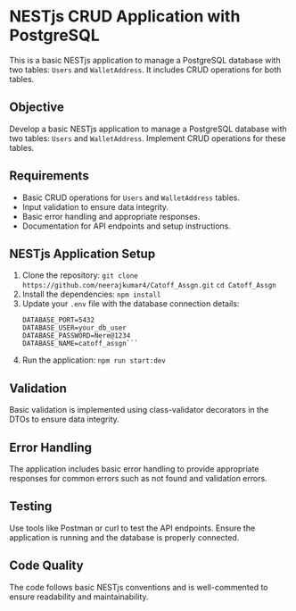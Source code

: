 # NESTjs CRUD Application with PostgreSQL

This is a basic NESTjs application to manage a PostgreSQL database with two tables: `Users` and `WalletAddress`. It includes CRUD operations for both tables.

## Objective

Develop a basic NESTjs application to manage a PostgreSQL database with two tables: `Users` and `WalletAddress`. Implement CRUD operations for these tables.

## Requirements

- Basic CRUD operations for `Users` and `WalletAddress` tables.
- Input validation to ensure data integrity.
- Basic error handling and appropriate responses.
- Documentation for API endpoints and setup instructions.

## NESTjs Application Setup
1. Clone the repository:
    `git clone https://github.com/neerajkumar4/Catoff_Assgn.git`
    `cd Catoff_Assgn`
2. Install the dependencies:
    `npm install`
3. Update your `.env` file with the database connection details:
    ```DATABASE_HOST=localhost
    DATABASE_PORT=5432
    DATABASE_USER=your_db_user
    DATABASE_PASSWORD=Nere@1234
    DATABASE_NAME=catoff_assgn```
4. Run the application:
    `npm run start:dev`

## Validation
Basic validation is implemented using class-validator decorators in the DTOs to ensure data integrity.

## Error Handling
The application includes basic error handling to provide appropriate responses for common errors such as not found and validation errors.

## Testing
Use tools like Postman or curl to test the API endpoints. Ensure the application is running and the database is properly connected.

## Code Quality
The code follows basic NESTjs conventions and is well-commented to ensure readability and maintainability.
